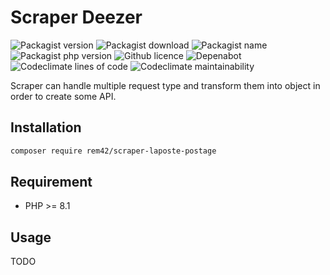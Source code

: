 Scraper Deezer
==============

![Packagist version](https://badgen.net/packagist/v/rem42/scraper-laposte-postage)
![Packagist download](https://badgen.net/packagist/dt/rem42/scraper-laposte-postage)
![Packagist name](https://badgen.net/packagist/name/rem42/scraper-laposte-postage)
![Packagist php version](https://badgen.net/packagist/php/rem42/scraper-laposte-postage)
![Github licence](https://badgen.net/github/license/rem42/scraper-laposte-postage)
![Depenabot](https://badgen.net/dependabot/rem42/scraper-laposte-postage?icon=dependabot)
![Codeclimate lines of code](https://badgen.net/codeclimate/loc/rem42/scraper-laposte-postage)
![Codeclimate maintainability](https://badgen.net/codeclimate/maintainability/rem42/scraper-laposte-postage)

Scraper can handle multiple request type and transform them into object in order to create some API.

Installation
------------

````bash
composer require rem42/scraper-laposte-postage
````

Requirement
-----------

- PHP >= 8.1

Usage
-----

 TODO
